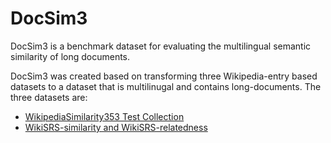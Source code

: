# DocSim3
DocSim3 is a benchmark dataset for evaluating the multilingual semantic similarity of long documents. 

DocSim3 was created based on transforming three Wikipedia-entry based datasets to a dataset that is multilinugal and contains long-documents. The three datasets are:

- [WikipediaSimilarity353 Test Collection](http://community.nzdl.org/wikipediaSimilarity/)
- [WikiSRS-similarity and WikiSRS-relatedness](https://github.com/OSU-slatelab/WikiSRS/blob/master/dataset)
